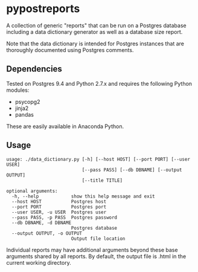 # pypostreports
A collection of generic "reports" that can be run on a Postgres 
database including a data dictionary generator as well as a 
database size report.

Note that the data dictionary is intended for Postgres instances
that are thoroughly documented using Postgres comments. 

## Dependencies
Tested on Postgres 9.4 and Python 2.7.x and requires the following Python modules:

  * psycopg2
  * jinja2
  * pandas

These are easily available in Anaconda Python.

## Usage

    usage: ./data_dictionary.py [-h] [--host HOST] [--port PORT] [--user USER]
                                [--pass PASS] [--db DBNAME] [--output OUTPUT]
                                [--title TITLE]
    
    optional arguments:
      -h, --help            show this help message and exit
      --host HOST           Postgres host
      --port PORT           Postgres port
      --user USER, -u USER  Postgres user
      --pass PASS, -p PASS  Postgres password
      --db DBNAME, -d DBNAME
                            Postgres database
      --output OUTPUT, -o OUTPUT
                            Output file location

Individual reports may have additional arguments beyond these base arguments
shared by all reports. By default, the output file is <name of the report>.html
in the current working directory.
    
